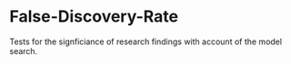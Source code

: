 # False-Discovery-Rate
Tests for the signficiance of research findings with account of the model search.
